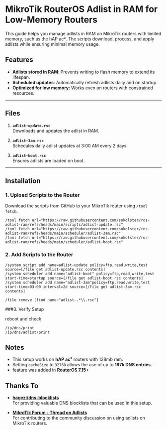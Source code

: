 # MikroTik RouterOS Adlist in RAM for Low-Memory Routers

This guide helps you manage adlists in RAM on MikroTik routers with limited memory, such as the hAP ac². The scripts download, process, and apply adlists while ensuring minimal memory usage.

## Features
- **Adlists stored in RAM**: Prevents writing to flash memory to extend its lifespan.
- **Scheduled updates**: Automatically refresh adlists daily and on startup.
- **Optimized for low memory**: Works even on routers with constrained resources.

---

## Files
1. **`adlist-update.rsc`**  
   Downloads and updates the adlist in RAM.

2. **`adlist-3am.rsc`**  
   Schedules daily adlist updates at 3:00 AM every 2 days.

3. **`adlist-boot.rsc`**  
   Ensures adlists are loaded on boot.

---

## Installation

### 1. Upload Scripts to the Router
Download the scripts from GitHub to your MikroTik router using `/tool fetch`.

```shell
/tool fetch url="https://raw.githubusercontent.com/sokolster/ros-adlist-ram/refs/heads/main/scripts/adlist-update.rsc"
/tool fetch url="https://raw.githubusercontent.com/sokolster/ros-adlist-ram/refs/heads/main/scheduler/adlist-3am.rsc"
/tool fetch url="https://raw.githubusercontent.com/sokolster/ros-adlist-ram/refs/heads/main/scheduler/adlist-boot.rsc"
```

### 2. Add Scripts to the Router
   
```shell
/system script add name=adlist-update policy=ftp,read,write,test source=[/file get adlist-update.rsc contents]
/system scheduler add name="adlist-boot" policy=ftp,read,write,test start-time=startup source=[/file get adlist-boot.rsc contents]
/system scheduler add name="adlist-3am"policy=ftp,read,write,test start-time=03:00 interval=2d source=[/file get adlist-3am.rsc contents]

/file remove [find name~"adlist-.*\\.rsc"]
```

###3. Verify Setup

reboot and check

```shell
/ip/dns/print
/ip/dns/adlist/print
```
## Notes

- This setup works on **hAP ac²** routers with 128mb ram.
- Setting `cacheSize` to `32768` allows the use of up to **197k DNS entries**.
- feature was added in **RouterOS 7.15+**

## Thanks To
- **[hagezi/dns-blocklists](https://github.com/hagezi/dns-blocklists)**  
  For providing valuable DNS blocklists that can be used in this setup.

- **[MikroTik Forum - Thread on Adlists](https://forum.mikrotik.com/viewtopic.php?t=209239)**  
  For contributing to the community discussion on using adlists on MikroTik routers.
